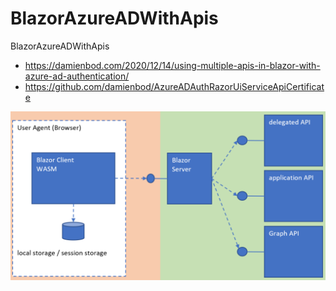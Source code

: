 # BlazorAzureADWithApis
BlazorAzureADWithApis

- https://damienbod.com/2020/12/14/using-multiple-apis-in-blazor-with-azure-ad-authentication/
- https://github.com/damienbod/AzureADAuthRazorUiServiceApiCertificate

![Multipleapisblazor Aad 01](multipleapisblazor_aad_01.png)